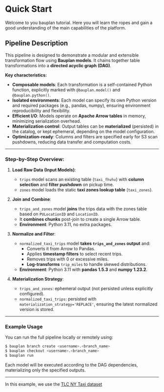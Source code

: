 # Quick Start

Welcome to you bauplan tutorial. Here you will learn the ropes and gain a good understanding of the main capabilities of the platform.

## Pipeline Description 
This pipeline is designed to demonstrate a modular and extensible transformation flow using **Bauplan models**. It chains together table transformations into a **directed acyclic graph (DAG)**.

**Key characteristics:**
- **Composable models**: Each transformation is a self-contained Python function, explicitly marked with `@bauplan.model()` and `@bauplan.python()`.
- **Isolated environments**: Each model can specify its own Python version and required packages (e.g., pandas, numpy), ensuring environment reproducibility and flexibility.
- **Efficient I/O**: Models operate on **Apache Arrow tables** in memory, minimizing serialization overhead.
- **Materialization control**: Output tables can be **materialized** (persisted) in the catalog, or kept ephemeral, depending on the model configuration.
- **Optimization-ready**: Columns and filters are specified early for S3 scan pushdowns, reducing data transfer and computation costs.

---

### Step-by-Step Overview:

1. **Load Raw Data (Input Models)**:
   - `trips` model scans an existing table (`taxi_fhvhv`) with **column selection** and **filter pushdown** on pickup time.
   - `zones` model loads the static **taxi zones lookup table** (`taxi_zones`).

2. **Join and Combine**:
   - `trips_and_zones` model **joins** the trips data with the zones table based on `PULocationID` and `LocationID`.
   - It **combines chunks** post-join to create a single Arrow table.
   - **Environment**: Python 3.11, no extra packages.

3. **Normalize and Filter**:
   - `normalized_taxi_trips` model **takes `trips_and_zones` output** and:
     - Converts it from Arrow to Pandas.
     - Applies **timestamp filters** to select recent trips.
     - Removes trips with 0 or excessive miles.
     - **Log-transforms** `trip_miles` to handle skewed distributions.
   - **Environment**: Python 3.11 with **pandas 1.5.3** and **numpy 1.23.2**.

4. **Materialization Strategy**:
   - `trips_and_zones`: ephemeral output (not persisted unless explicitly configured).
   - `normalized_taxi_trips`: persisted with `materialization_strategy='REPLACE'`, ensuring the latest normalized version is stored.

---

### Example Usage

You can run the full pipeline locally or remotely using:

```bash
$ bauplan branch create <username>.<branch_name>
$ bauplan checkout <username>.<branch_name>
$ bauplan run
```

Each model will be executed according to the DAG dependencies, materializing only the specified outputs.

---
In this example, we use the [TLC NY Taxi dataset](https://www.nyc.gov/site/tlc/about/tlc-trip-record-data.page) 
